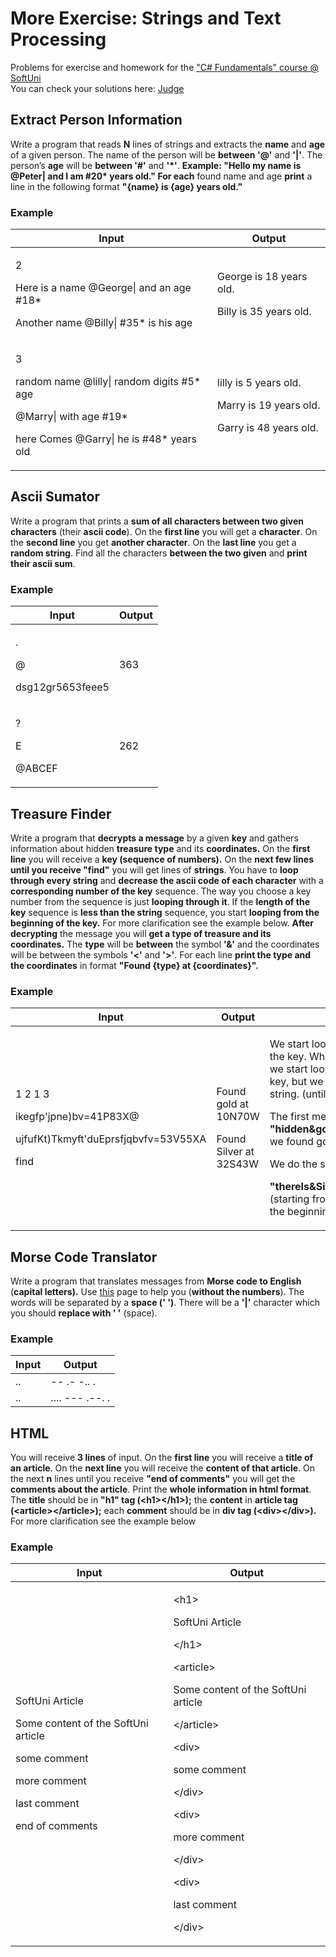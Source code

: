 # More Exercise: Strings and Text Processing

Problems for exercise and homework for the ["C\# Fundamentals" course @
SoftUni](https://softuni.bg/trainings/2363/csharp-fundamentals-may-2019)  
You can check your solutions here:
[Judge](https://judge.softuni.bg/Contests/1338)

## Extract Person Information

Write a program that reads **N** lines of strings and extracts the
**name** and **age** of a given person. The name of the person will be
**between '@'** and **'|'**. The person’s **age** will be **between
'\#'** and **'\*'**. **Example: "Hello my name is @Peter| and I am
\#20\* years old." For each** found name and age **print** a line in the
following format **"{name} is {age} years old."**

### Example

<table>
<thead>
<tr class="header">
<th><strong>Input</strong></th>
<th><strong>Output</strong></th>
</tr>
</thead>
<tbody>
<tr class="odd">
<td><p>2</p>
<p>Here is a name @George| and an age #18*</p>
<p>Another name @Billy| #35* is his age</p></td>
<td><p>George is 18 years old.</p>
<p>Billy is 35 years old.</p></td>
</tr>
<tr class="even">
<td><p>3</p>
<p>random name @lilly| random digits #5* age</p>
<p>@Marry| with age #19*</p>
<p>here Comes @Garry| he is #48* years old</p></td>
<td><p>lilly is 5 years old.</p>
<p>Marry is 19 years old.</p>
<p>Garry is 48 years old.</p></td>
</tr>
</tbody>
</table>

## Ascii Sumator

Write a program that prints a **sum of all characters between two given
characters** (their **ascii code**). On the **first line** you will get
a **character**. On the **second line** you get **another character**.
On the **last line** you get a **random string**. Find all the
characters **between the two given** and **print their ascii sum**.

### Example

<table>
<thead>
<tr class="header">
<th><strong>Input</strong></th>
<th><strong>Output</strong></th>
</tr>
</thead>
<tbody>
<tr class="odd">
<td><p>.</p>
<p>@</p>
<p>dsg12gr5653feee5</p></td>
<td>363</td>
</tr>
<tr class="even">
<td><p>?</p>
<p>E</p>
<p>@ABCEF</p></td>
<td>262</td>
</tr>
</tbody>
</table>

## Treasure Finder

Write a program that **decrypts a message** by a given **key** and
gathers information about hidden **treasure type** and its
**coordinates.** On the **first line** you will receive a **key
(sequence of numbers).** On the **next few lines until you receive
"find"** you will get lines of **strings**. You have to **loop through
every string** and **decrease the ascii code of each character** with a
**corresponding number of the key** sequence. The way you choose a key
number from the sequence is just **looping through it**. If the **length
of the key** sequence is **less than the string** sequence, you start
**looping from the beginning of the key.** For more clarification see
the example below. **After decrypting** the message you will **get a
type of treasure and its coordinates.** The **type** will be **between**
the symbol **'&'** and the coordinates will be between the symbols
**'\<'** and **'\>'**. For each line **print the type and the
coordinates** in format **"Found {type} at {coordinates}".**

### Example

<table>
<thead>
<tr class="header">
<th><strong>Input</strong></th>
<th><strong>Output</strong></th>
<th><strong>Comment</strong></th>
</tr>
</thead>
<tbody>
<tr class="odd">
<td><p>1 2 1 3</p>
<p>ikegfp'jpne)bv=41P83X@</p>
<p>ujfufKt)Tkmyft'duEprsfjqbvfv=53V55XA</p>
<p>find</p></td>
<td><p>Found gold at 10N70W</p>
<p>Found Silver at 32S43W</p></td>
<td><p>We start looping through the first string and the key. When we reach the end of the key we start looping from the beginning of the key, but we continue looping through the string. (until the string is over)</p>
<p>The first message is: <strong>"hidden&amp;gold&amp;at&lt;10N70W&gt;"</strong> so we print we found gold at the given coordinates</p>
<p>We do the same for the second string</p>
<p><strong>"thereIs&amp;Silver&amp;atCoordinates&lt;32S43W&gt;"</strong>(starting from the beginning of the key and the beginning of the string)</p></td>
</tr>
</tbody>
</table>

## Morse Code Translator

Write a program that translates messages from **Morse code to English**
(**capital letters).** Use
[this](https://morsecode.scphillips.com/morse2.html) page to help you
(**without the numbers**). The words will be separated by a **space ('
')**. There will be a **'|'** character which you should **replace with
' '** (space).

### Example

| **Input**                                                                                | **Output**                   |
| ---------------------------------------------------------------------------------------- | ---------------------------- |
| .. | -- .- -.. . | -.-- --- ..- | .-- .-. .. - . | .- | .-.. --- -. --. | -.-. --- -.. . | I MADE YOU WRITE A LONG CODE |
| .. | .... --- .--. . | -.-- --- ..- | .- .-. . | -. --- - | -- .- -..                    | I HOPE YOU ARE NOT MAD       |

## HTML

You will receive **3 lines** of input. On the **first line** you will
receive a **title of an article**. On the **next line** you will receive
the **content of that article**. On the next **n** lines until you
receive **"end of comments"** you will get the **comments about the
article**. Print the **whole information in html format**. The **title**
should be in **"h1" tag (\<h1\>\</h1\>);** the **content** in **article
tag (\<article\>\</article\>);** each **comment** should be in **div tag
(\<div\>\</div\>).** For more clarification see the example below

### Example

<table>
<thead>
<tr class="header">
<th><strong>Input</strong></th>
<th><strong>Output</strong></th>
</tr>
</thead>
<tbody>
<tr class="odd">
<td><p>SoftUni Article</p>
<p>Some content of the SoftUni article</p>
<p>some comment</p>
<p>more comment</p>
<p>last comment</p>
<p>end of comments</p></td>
<td><p>&lt;h1&gt;</p>
<p>SoftUni Article</p>
<p>&lt;/h1&gt;</p>
<p>&lt;article&gt;</p>
<p>Some content of the SoftUni article</p>
<p>&lt;/article&gt;</p>
<p>&lt;div&gt;</p>
<p>some comment</p>
<p>&lt;/div&gt;</p>
<p>&lt;div&gt;</p>
<p>more comment</p>
<p>&lt;/div&gt;</p>
<p>&lt;div&gt;</p>
<p>last comment</p>
<p>&lt;/div&gt;</p></td>
</tr>
</tbody>
</table>
